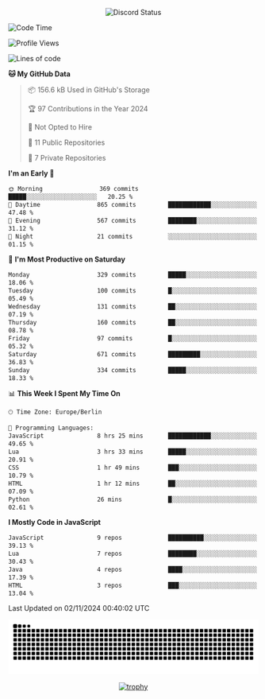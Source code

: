 <!-- Discord Status -->
<p align="center">
  <img src="https://lanyard.cnrad.dev/api/531896089096486922?borderRadius=30px" alt="Discord Status" />
</p>

<!--START_SECTION:waka-->
![Code Time](http://img.shields.io/badge/Code%20Time-968%20hrs%2014%20mins-blue)

![Profile Views](http://img.shields.io/badge/Profile%20Views-0-blue)

![Lines of code](https://img.shields.io/badge/From%20Hello%20World%20I%27ve%20Written-3.0%20million%20lines%20of%20code-blue)

**🐱 My GitHub Data** 

> 📦 156.6 kB Used in GitHub's Storage 
 > 
> 🏆 97 Contributions in the Year 2024
 > 
> 🚫 Not Opted to Hire
 > 
> 📜 11 Public Repositories 
 > 
> 🔑 7 Private Repositories 
 > 
**I'm an Early 🐤** 

```text
🌞 Morning                369 commits         █████░░░░░░░░░░░░░░░░░░░░   20.25 % 
🌆 Daytime                865 commits         ████████████░░░░░░░░░░░░░   47.48 % 
🌃 Evening                567 commits         ████████░░░░░░░░░░░░░░░░░   31.12 % 
🌙 Night                  21 commits          ░░░░░░░░░░░░░░░░░░░░░░░░░   01.15 % 
```
📅 **I'm Most Productive on Saturday** 

```text
Monday                   329 commits         █████░░░░░░░░░░░░░░░░░░░░   18.06 % 
Tuesday                  100 commits         █░░░░░░░░░░░░░░░░░░░░░░░░   05.49 % 
Wednesday                131 commits         ██░░░░░░░░░░░░░░░░░░░░░░░   07.19 % 
Thursday                 160 commits         ██░░░░░░░░░░░░░░░░░░░░░░░   08.78 % 
Friday                   97 commits          █░░░░░░░░░░░░░░░░░░░░░░░░   05.32 % 
Saturday                 671 commits         █████████░░░░░░░░░░░░░░░░   36.83 % 
Sunday                   334 commits         █████░░░░░░░░░░░░░░░░░░░░   18.33 % 
```


📊 **This Week I Spent My Time On** 

```text
🕑︎ Time Zone: Europe/Berlin

💬 Programming Languages: 
JavaScript               8 hrs 25 mins       ████████████░░░░░░░░░░░░░   49.65 % 
Lua                      3 hrs 33 mins       █████░░░░░░░░░░░░░░░░░░░░   20.91 % 
CSS                      1 hr 49 mins        ███░░░░░░░░░░░░░░░░░░░░░░   10.79 % 
HTML                     1 hr 12 mins        ██░░░░░░░░░░░░░░░░░░░░░░░   07.09 % 
Python                   26 mins             █░░░░░░░░░░░░░░░░░░░░░░░░   02.61 % 
```

**I Mostly Code in JavaScript** 

```text
JavaScript               9 repos             ██████████░░░░░░░░░░░░░░░   39.13 % 
Lua                      7 repos             ████████░░░░░░░░░░░░░░░░░   30.43 % 
Java                     4 repos             ████░░░░░░░░░░░░░░░░░░░░░   17.39 % 
HTML                     3 repos             ███░░░░░░░░░░░░░░░░░░░░░░   13.04 % 
```




 Last Updated on 02/11/2024 00:40:02 UTC
<!--END_SECTION:waka-->

<!-- GitHub Contribution Snake -->
<p align="center">
  <img src="https://raw.githubusercontent.com/vxnsin/vxnsin/output/github-contribution-grid-snake-dark.svg" alt="GitHub Contribution Snake" />
</p>

<!-- GitHub Trophy -->
<p align="center">
  <a href="https://github.com/ryo-ma/github-profile-trophy">
    <img src="https://github-profile-trophy.vercel.app/?username=vxnsin&theme=onedark" alt="trophy" />
  </a>
</p>
